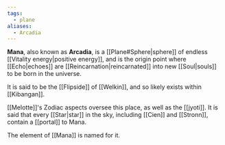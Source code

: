 ```yaml
---
tags:
  - plane
aliases:
  - Arcadia
---
```

**Mana**, also known as **Arcadia**, is a [[Plane#Sphere|sphere]] of endless [[Vitality energy|positive energy]], and is the origin point where [[Echo|echoes]] are [[Reincarnation|reincarnated]] into new [[Soul|souls]] to be born in the universe. 

It is said to be the [[Flipside]] of [[Welkin]], and so likely exists within [[Kibangan]].

[[Melotte]]'s Zodiac aspects oversee this place, as well as the [[jyoti]]. It is said that every [[Star|star]] in the sky, including [[Cien]] and [[Stronn]], contain a [[portal]] to Mana.

The element of [[Mana]] is named for it.